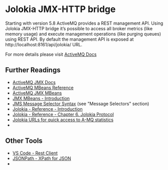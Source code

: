 # Jolokia JMX-HTTP bridge
Starting with version 5.8 ActiveMQ provides a REST management API. Using Jolokia JMX-HTTP bridge it’s possible to access all broker metrics (like memory usage) and execute management operations (like purging queues) using REST API. By default the management API is exposed at http://localhost:8161/api/jolokia/ URL.

For more details please visit [ActiveMQ Docs](https://activemq.apache.org/rest#rest-management)

## Further Readings

- [ActiveMQ JMX Docs](https://activemq.apache.org/jmx)
- [ActiveMQ MBeans Reference](https://activemq.apache.org/jmx#activemq-mbeans-reference)
- [ActiveMQ JMX MBeans](http://activemq.apache.org/maven/apidocs/org/apache/activemq/broker/jmx/package-summary.html)
- [JMX MBeans - Introduction](https://docs.oracle.com/javase/tutorial/jmx/mbeans/index.html)
- [JMS Message Selector Syntax](https://docs.oracle.com/javaee/1.4/api/javax/jms/Message.html) (see "Message Selectors" section)
- [Jolokia - Reference - Introduction](https://jolokia.org/reference/html/introduction.html)
- [Jolokia - Reference - Chapter 6. Jolokia Protocol](https://jolokia.org/reference/html/protocol.html)
- [Jolokia URLs for quick access to A-MQ statistics](https://gist.github.com/yashpatil/de7437522bfccfeee4cb)
- []()

## Other Tools
- [VS Code - Rest Client](https://github.com/Huachao/vscode-restclient)
- [JSONPath - XPath for JSON](https://goessner.net/articles/JsonPath/)
- []()